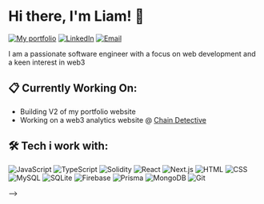 # Hi there, I'm Liam! 👋

[![My portfolio](https://img.shields.io/badge/-Your%20Website-93cfb0?style=flat-square&logo=appveyor&logoColor=white&link=https://yourwebsite.com)](https://yourwebsite.com)
[![LinkedIn](https://img.shields.io/badge/-LinkedIn-0077B5?style=flat-square&logo=linkedin&logoColor=white&link=https://www.linkedin.com/in/liam-sutton90)](https://www.linkedin.com/in/liam-sutton90/)
[![Email](https://img.shields.io/badge/-Email-D14836?style=flat-square&logo=gmail&logoColor=white&link=mailto:sutton.liam77@gmail.com)](mailto:sutton.liam77@gmail.com)

I am a passionate software engineer with a focus on web development and a keen interest in web3

## 📋 Currently Working On:

- Building V2 of my portfolio website
- Working on a web3 analytics website @ [Chain Detective](https://chain-detective.com/)

## 🛠️ Tech i work with:

![JavaScript](https://img.shields.io/badge/-JavaScript-000?&logo=JavaScript)
![TypeScript](https://img.shields.io/badge/-TypeScript-000?&logo=TypeScript)
![Solidity](https://img.shields.io/badge/-Solidity-000?&logo=Solidity)
![React](https://img.shields.io/badge/-React-000?&logo=React)
![Next.js](https://img.shields.io/badge/-Next.js-000?&logo=Next.js)
![HTML](https://img.shields.io/badge/-HTML-000?&logo=HTML5)
![CSS](https://img.shields.io/badge/-CSS-000?&logo=CSS3)
![MySQL](https://img.shields.io/badge/-MySQL-000?&logo=MySQL)
![SQLite](https://img.shields.io/badge/-SQLite-000?&logo=SQLite)
![Firebase](https://img.shields.io/badge/-Firebase-000?&logo=Firebase)
![Prisma](https://img.shields.io/badge/-Prisma-000?&logo=Prisma)
![MongoDB](https://img.shields.io/badge/-MongoDB-000?&logo=MongoDB)
![Git](https://img.shields.io/badge/-Git-000?&logo=Git)

<!-- [![GitHub Streak](http://github-readme-streak-stats.herokuapp.com?user=curm90&theme=dark)](https://git.io/streak-stats)

[![Top Langs](https://github-readme-stats.vercel.app/api/top-langs/?username=curm90&layout=compact&theme=vision-friendly-dark)](https://github.com/anuraghazra/github-readme-stats) --> -->

